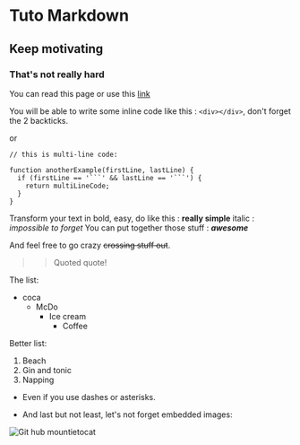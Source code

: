 # Tuto Markdown

## Keep motivating

### That's not really hard

You can read this page or use this [link](https://www.markdowntutorial.com)

You will be able to write some inline code like this : `<div></div>`, don't forget the 2 backticks.

or

````
// this is multi-line code:

function anotherExample(firstLine, lastLine) {
  if (firstLine == '```' && lastLine == '```') {
    return multiLineCode;
  }
}
````

Transform your text in bold, easy, do like this : **really simple**
italic : _impossible to forget_
You can put together those stuff : **_awesome_**

And feel free to go crazy ~~crossing stuff out~~.

> > Quoted quote!

The list:

- coca
  - McDo
    - Ice cream
      - Coffee

Better list:

1. Beach
1. Gin and tonic
1. Napping

- Even if you use dashes or asterisks.

* And last but not least, let's not forget embedded images:

![Git hub mountietocat](https://i.ibb.co/TBj3fLr/Git-Hub-Mark-120px-plus.png)
